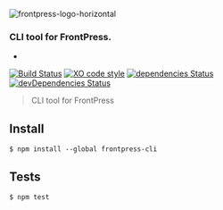![frontpress-logo-horizontal](https://cloud.githubusercontent.com/assets/762639/21735541/ca6f11ce-d451-11e6-88ae-291b3f82c931.png)
### CLI tool for FrontPress.
-

[![Build Status](https://travis-ci.org/frontpressorg/frontpress-cli.svg?branch=master)](https://travis-ci.org/frontpressorg/frontpress-cli)
[![XO code style](https://img.shields.io/badge/code_style-XO-5ed9c7.svg)](https://github.com/sindresorhus/xo)
[![dependencies Status](https://david-dm.org/frontpressorg/frontpress-cli/status.svg)](https://david-dm.org/frontpressorg/frontpress-cli)
[![devDependencies Status](https://david-dm.org/frontpressorg/frontpress-cli/dev-status.svg)](https://david-dm.org/frontpressorg/frontpress-cli?type=dev)

> CLI tool for FrontPress

## Install

```
$ npm install --global frontpress-cli
```

## Tests

```
$ npm test
```
